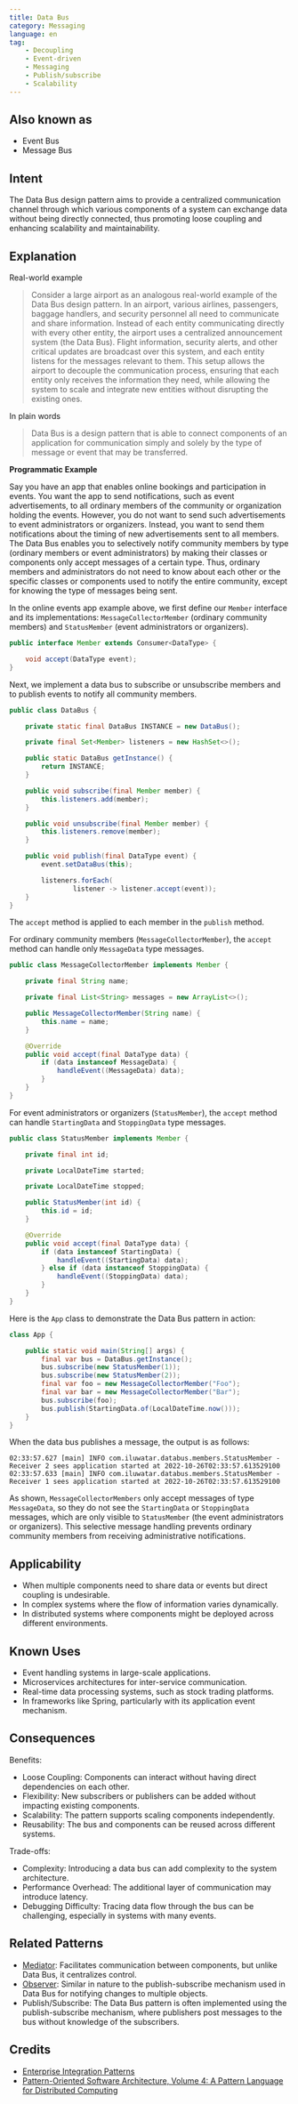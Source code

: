 ```yaml
---
title: Data Bus
category: Messaging
language: en
tag:
    - Decoupling
    - Event-driven
    - Messaging
    - Publish/subscribe
    - Scalability
---
```


## Also known as

* Event Bus
* Message Bus

## Intent

The Data Bus design pattern aims to provide a centralized communication channel through which various components of a system can exchange data without being directly connected, thus promoting loose coupling and enhancing scalability and maintainability.

## Explanation

Real-world example

> Consider a large airport as an analogous real-world example of the Data Bus design pattern. In an airport, various airlines, passengers, baggage handlers, and security personnel all need to communicate and share information. Instead of each entity communicating directly with every other entity, the airport uses a centralized announcement system (the Data Bus). Flight information, security alerts, and other critical updates are broadcast over this system, and each entity listens for the messages relevant to them. This setup allows the airport to decouple the communication process, ensuring that each entity only receives the information they need, while allowing the system to scale and integrate new entities without disrupting the existing ones.

In plain words

> Data Bus is a design pattern that is able to connect components of an application for communication simply and solely by the type of message or event that may be transferred.

**Programmatic Example**

Say you have an app that enables online bookings and participation in events. You want the app to send notifications, such as event advertisements, to all ordinary members of the community or organization holding the events. However, you do not want to send such advertisements to event administrators or organizers. Instead, you want to send them notifications about the timing of new advertisements sent to all members. The Data Bus enables you to selectively notify community members by type (ordinary members or event administrators) by making their classes or components only accept messages of a certain type. Thus, ordinary members and administrators do not need to know about each other or the specific classes or components used to notify the entire community, except for knowing the type of messages being sent.

In the online events app example above, we first define our `Member` interface and its implementations: `MessageCollectorMember` (ordinary community members) and `StatusMember` (event administrators or organizers).

```java
public interface Member extends Consumer<DataType> {

    void accept(DataType event);
}
```

Next, we implement a data bus to subscribe or unsubscribe members and to publish events to notify all community members.

```java
public class DataBus {

    private static final DataBus INSTANCE = new DataBus();

    private final Set<Member> listeners = new HashSet<>();

    public static DataBus getInstance() {
        return INSTANCE;
    }

    public void subscribe(final Member member) {
        this.listeners.add(member);
    }

    public void unsubscribe(final Member member) {
        this.listeners.remove(member);
    }

    public void publish(final DataType event) {
        event.setDataBus(this);

        listeners.forEach(
                listener -> listener.accept(event));
    }
}
```

The `accept` method is applied to each member in the `publish` method.

For ordinary community members (`MessageCollectorMember`), the `accept` method can handle only `MessageData` type messages.

```java
public class MessageCollectorMember implements Member {

    private final String name;

    private final List<String> messages = new ArrayList<>();

    public MessageCollectorMember(String name) {
        this.name = name;
    }

    @Override
    public void accept(final DataType data) {
        if (data instanceof MessageData) {
            handleEvent((MessageData) data);
        }
    }
}
```

For event administrators or organizers (`StatusMember`), the `accept` method can handle `StartingData` and `StoppingData` type messages.

```java
public class StatusMember implements Member {

    private final int id;

    private LocalDateTime started;

    private LocalDateTime stopped;

    public StatusMember(int id) {
        this.id = id;
    }

    @Override
    public void accept(final DataType data) {
        if (data instanceof StartingData) {
            handleEvent((StartingData) data);
        } else if (data instanceof StoppingData) {
            handleEvent((StoppingData) data);
        }
    }
}
```

Here is the `App` class to demonstrate the Data Bus pattern in action:

```java
class App {

    public static void main(String[] args) {
        final var bus = DataBus.getInstance();
        bus.subscribe(new StatusMember(1));
        bus.subscribe(new StatusMember(2));
        final var foo = new MessageCollectorMember("Foo");
        final var bar = new MessageCollectorMember("Bar");
        bus.subscribe(foo);
        bus.publish(StartingData.of(LocalDateTime.now()));
    }
}
```

When the data bus publishes a message, the output is as follows:

```
02:33:57.627 [main] INFO com.iluwatar.databus.members.StatusMember - Receiver 2 sees application started at 2022-10-26T02:33:57.613529100
02:33:57.633 [main] INFO com.iluwatar.databus.members.StatusMember - Receiver 1 sees application started at 2022-10-26T02:33:57.613529100
```

As shown, `MessageCollectorMembers` only accept messages of type `MessageData`, so they do not see the `StartingData` or `StoppingData` messages, which are only visible to `StatusMember` (the event administrators or organizers). This selective message handling prevents ordinary community members from receiving administrative notifications.

## Applicability

* When multiple components need to share data or events but direct coupling is undesirable.
* In complex systems where the flow of information varies dynamically.
* In distributed systems where components might be deployed across different environments.

## Known Uses

* Event handling systems in large-scale applications.
* Microservices architectures for inter-service communication.
* Real-time data processing systems, such as stock trading platforms.
* In frameworks like Spring, particularly with its application event mechanism.

## Consequences

Benefits:

* Loose Coupling: Components can interact without having direct dependencies on each other.
* Flexibility: New subscribers or publishers can be added without impacting existing components.
* Scalability: The pattern supports scaling components independently.
* Reusability: The bus and components can be reused across different systems.

Trade-offs:

* Complexity: Introducing a data bus can add complexity to the system architecture.
* Performance Overhead: The additional layer of communication may introduce latency.
* Debugging Difficulty: Tracing data flow through the bus can be challenging, especially in systems with many events.

## Related Patterns

* [Mediator](https://java-design-patterns.com/patterns/mediator/): Facilitates communication between components, but unlike Data Bus, it centralizes control.
* [Observer](https://java-design-patterns.com/patterns/observer/): Similar in nature to the publish-subscribe mechanism used in Data Bus for notifying changes to multiple objects.
* Publish/Subscribe: The Data Bus pattern is often implemented using the publish-subscribe mechanism, where publishers post messages to the bus without knowledge of the subscribers.

## Credits

* [Enterprise Integration Patterns](https://amzn.to/3J6WoYS)
* [Pattern-Oriented Software Architecture, Volume 4: A Pattern Language for Distributed Computing](https://amzn.to/3PTRGBM)

